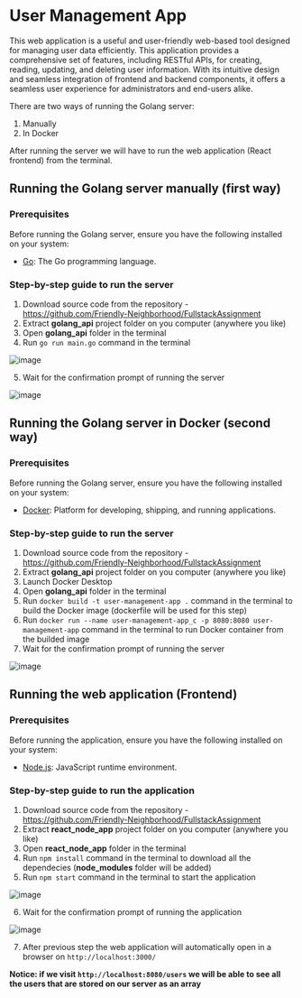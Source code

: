 # User Management App

This web application is a useful and user-friendly web-based tool designed for managing user data efficiently. This application provides a comprehensive set of features, including RESTful APIs, for creating, reading, updating, and deleting user information. With its intuitive design and seamless integration of frontend and backend components, it offers a seamless user experience for administrators and end-users alike.

There are two ways of running the Golang server:
1. Manually
2. In Docker

After running the server we will have to run the web application (React frontend) from the terminal.

## Running the Golang server manually (first way)
### Prerequisites
Before running the Golang server, ensure you have the following installed on your system:

- [Go](https://golang.org/dl/): The Go programming language.

### Step-by-step guide to run the server

1. Download source code from the repository - https://github.com/Friendly-Neighborhood/FullstackAssignment
2. Extract **golang_api** project folder on you computer (anywhere you like)
3. Open **golang_api** folder in the terminal
4. Run `go run main.go` command in the terminal

![image](https://github.com/Friendly-Neighborhood/FullstackAssignment/assets/68468538/094ea9eb-ff3e-4d41-aad1-299e59235b1a)

5. Wait for the confirmation prompt of running the server

![image](https://github.com/Friendly-Neighborhood/FullstackAssignment/assets/68468538/d6146f20-c341-46cd-aefc-d97559dd2019)

## Running the Golang server in Docker (second way)
### Prerequisites
Before running the Golang server, ensure you have the following installed on your system:

- [Docker](https://www.docker.com/products/docker-desktop/): Platform for developing, shipping, and running applications.

### Step-by-step guide to run the server
1. Download source code from the repository - https://github.com/Friendly-Neighborhood/FullstackAssignment
2. Extract **golang_api** project folder on you computer (anywhere you like)
3. Launch Docker Desktop
4. Open **golang_api** folder in the terminal
5. Run `docker build -t user-management-app .` command in the terminal to build the Docker image (dockerfile will be used for this step)
6. Run `docker run --name user-management-app_c -p 8080:8080 user-management-app` command in the terminal to run Docker container from the builded image
7. Wait for the confirmation prompt of running the server

![image](https://github.com/Friendly-Neighborhood/FullstackAssignment/assets/68468538/d6146f20-c341-46cd-aefc-d97559dd2019)

## Running the web application (Frontend)
### Prerequisites
Before running the application, ensure you have the following installed on your system:

- [Node.js](https://nodejs.org/en/download): JavaScript runtime environment.

### Step-by-step guide to run the application

1. Download source code from the repository - https://github.com/Friendly-Neighborhood/FullstackAssignment
2. Extract **react_node_app** project folder on you computer (anywhere you like)
3. Open **react_node_app** folder in the terminal
4. Run `npm install` command in the terminal to download all the dependecies (**node_modules** folder will be added)
5. Run `npm start` command in the terminal to start the application

![image](https://github.com/Friendly-Neighborhood/FullstackAssignment/assets/68468538/85af17b1-ca06-4f91-a6ed-94510fbccde5)

6. Wait for the confirmation prompt of running the application

![image](https://github.com/Friendly-Neighborhood/FullstackAssignment/assets/68468538/7a83d753-5af7-47f1-a717-a33522a38828)

7. After previous step the web application will automatically open in a browser on `http://localhost:3000/`

**Notice: if we visit `http://localhost:8080/users` we will be able to see all the users that are stored on our server as an array**

